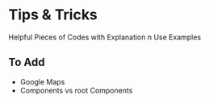 # Tips & Tricks

Helpful Pieces of Codes with Explanation n Use Examples

## To Add

- Google Maps
- Components vs root Components
